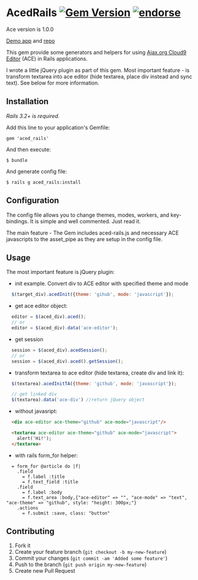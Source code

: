 # AcedRails [![Gem Version](https://badge.fury.io/rb/aced_rails.png)](http://badge.fury.io/rb/aced_rails) [![endorse](http://api.coderwall.com/ffloyd/endorsecount.png)](http://coderwall.com/ffloyd)

Ace version is 1.0.0

[Demo app](http://aced-rails.herokuapp.com/) and [repo](https://github.com/ffloyd/aced_rails-test)

This gem provide some generators and helpers for using [Ajax.org Cloud9 Editor](http://ajaxorg.github.com/ace/) (ACE) in Rails applications.

I wrote a little jQuery plugin as part of this gem. Most important feature - is transform textarea into ace editor (hide textarea, place div instead and sync text). See below for more information.

Installation
------------

*Rails 3.2+ is required.*

Add this line to your application's Gemfile:

    gem 'aced_rails'

And then execute:

    $ bundle

And generate config file:

    $ rails g aced_rails:install

Configuration
-------------

The config file allows you to change themes, modes, workers, and key-bindings. It is simple and well commented. Just read it.

The main feature - The Gem includes aced-rails.js and necessary ACE javascripts to the asset_pipe as they are setup in the config file.

Usage
-----

The most important feature is jQuery plugin:

* init example. Convert div to ACE editor with specified theme and mode

```javascript
  $(target_div).acedInit({theme: 'gihub', mode: 'javascript'});
```

* get ace editor object:

```javascript
  editor = $(aced_div).aced();
  // or
  editor = $(aced_div).data('ace-editor');
```

* get session

```javascript
  session = $(aced_div).acedSession();
  // or
  session = $(aced_div).aced().getSession();
```
* transform textarea to ace editor (hide textarea, create div and link it):

```javascript
  $(textarea).acedInitTA({theme: 'github', mode: 'javascript'});

  // get linked div
  $(textarea).data('ace-div') //return jQuery object
```

* without javasript:

```html
  <div ace-editor ace-theme="github" ace-mode="javascript"/>

  <textarea ace-editor ace-theme="github" ace-mode="javascript">
    alert('Hi!');
  </textarea>
```

* with rails form_for helper:

```haml
  = form_for @article do |f|
    .field
      = f.label :title
      = f.text_field :title
    .field
      = f.label :body
      = f.text_area :body,{"ace-editor" => "", "ace-mode" => "text", "ace-theme" => "github", style: "height: 300px;"}
    .actions
      = f.submit :save, class: "button"
```


Contributing
------------

1. Fork it
2. Create your feature branch (`git checkout -b my-new-feature`)
3. Commit your changes (`git commit -am 'Added some feature'`)
4. Push to the branch (`git push origin my-new-feature`)
5. Create new Pull Request
